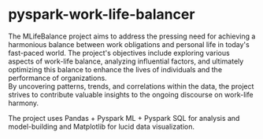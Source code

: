 # pyspark-work-life-balancer
The MLifeBalance project aims to address the pressing need for achieving a harmonious balance between work obligations and personal life in today's fast-paced world. The project's objectives include exploring various aspects of work-life balance, analyzing influential factors, and ultimately optimizing this balance to enhance the lives of individuals and the performance of organizations. <br>
By uncovering patterns, trends, and correlations within the data, the project strives to contribute valuable insights to the ongoing discourse on work-life harmony. <br>

The project uses Pandas + Pyspark ML + Pyspark SQL for analysis and model-building and Matplotlib for lucid data visualization.
